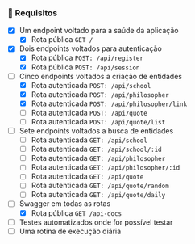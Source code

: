 ### :bookmark_tabs: Requisitos

- [X] Um endpoint voltado para a saúde da aplicação
  - [X] Rota pública `GET /`
- [X] Dois endpoints voltados para autenticação
  - [X] Rota pública `POST: /api/register`
  - [X] Rota pública `POST: /api/session`
- [ ] Cinco endpoints voltados a criação de entidades
  - [X] Rota autenticada `POST: /api/school`
  - [X] Rota autenticada `POST: /api/philosopher`
  - [X] Rota autenticada `POST: /api/philosopher/link`
  - [ ] Rota autenticada `POST: /api/quote`
  - [ ] Rota autenticada `POST: /api/quote/list`
- [ ] Sete endpoints voltados a busca de entidades
  - [ ] Rota autenticada `GET: /api/school`
  - [ ] Rota autenticada `GET: /api/school/:id`
  - [ ] Rota autenticada `GET: /api/philosopher`
  - [ ] Rota autenticada `GET: /api/philosopher/:id`
  - [ ] Rota autenticada `GET: /api/quote`
  - [ ] Rota autenticada `GET: /api/quote/random`
  - [ ] Rota autenticada `GET: /api/quote/daily`
- [ ] Swagger em todas as rotas
  - [X] Rota pública `GET /api-docs`
- [ ] Testes automatizados onde for possível testar
- [ ] Uma rotina de execução diária